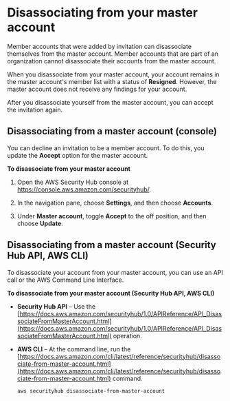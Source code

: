 # Disassociating from your master account<a name="securityhub-disassociate-from-master"></a>

Member accounts that were added by invitation can disassociate themselves from the master account\. Member accounts that are part of an organization cannot disassociate their accounts from the master account\.

When you disassociate from your master account, your account remains in the master account's member list with a status of **Resigned**\. However, the master account does not receive any findings for your account\.

After you disassociate yourself from the master account, you can accept the invitation again\.

## Disassociating from a master account \(console\)<a name="securityhub-disassociate-from-master-console"></a>

You can decline an invitation to be a member account\. To do this, you update the **Accept** option for the master account\.

**To disassociate from your master account**

1. Open the AWS Security Hub console at [https://console\.aws\.amazon\.com/securityhub/](https://console.aws.amazon.com/securityhub/)\.

1. In the navigation pane, choose **Settings**, and then choose **Accounts**\.

1. Under **Master account**, toggle **Accept** to the off position, and then choose **Update**\.

## Disassociating from a master account \(Security Hub API, AWS CLI\)<a name="securityhub-disassociate-from-master-api-cli"></a>

To disassociate your account from your master account, you can use an API call or the AWS Command Line Interface\.

**To disassociate from your master account \(Security Hub API, AWS CLI\)**
+ **Security Hub API** – Use the [https://docs.aws.amazon.com/securityhub/1.0/APIReference/API_DisassociateFromMasterAccount.html](https://docs.aws.amazon.com/securityhub/1.0/APIReference/API_DisassociateFromMasterAccount.html) operation\.
+ **AWS CLI** – At the command line, run the [https://docs.aws.amazon.com/cli/latest/reference/securityhub/disassociate-from-master-account.html](https://docs.aws.amazon.com/cli/latest/reference/securityhub/disassociate-from-master-account.html) command\.

  ```
  aws securityhub disassociate-from-master-account
  ```